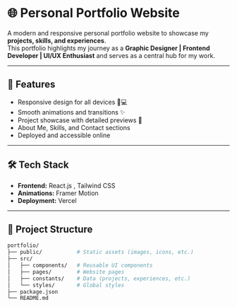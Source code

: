 # 🌐 Personal Portfolio Website

A modern and responsive personal portfolio website to showcase my **projects, skills, and experiences**.  
This portfolio highlights my journey as a **Graphic Designer | Frontend Developer | UI/UX Enthusiast** and serves as a central hub for my work.

---

## 🚀 Features

- Responsive design for all devices 📱💻  
- Smooth animations and transitions ✨  
- Project showcase with detailed previews 🔗  
- About Me, Skills, and Contact sections  
- Deployed and accessible online  

---

## 🛠️ Tech Stack

- **Frontend:** React.js , Tailwind CSS  
- **Animations:** Framer Motion  
- **Deployment:** Vercel 

---

## 📂 Project Structure

```bash
portfolio/
├── public/           # Static assets (images, icons, etc.)
├── src/
│   ├── components/   # Reusable UI components
│   ├── pages/        # Website pages
│   ├── constants/    # Data (projects, experiences, etc.)
│   └── styles/       # Global styles
├── package.json
└── README.md
